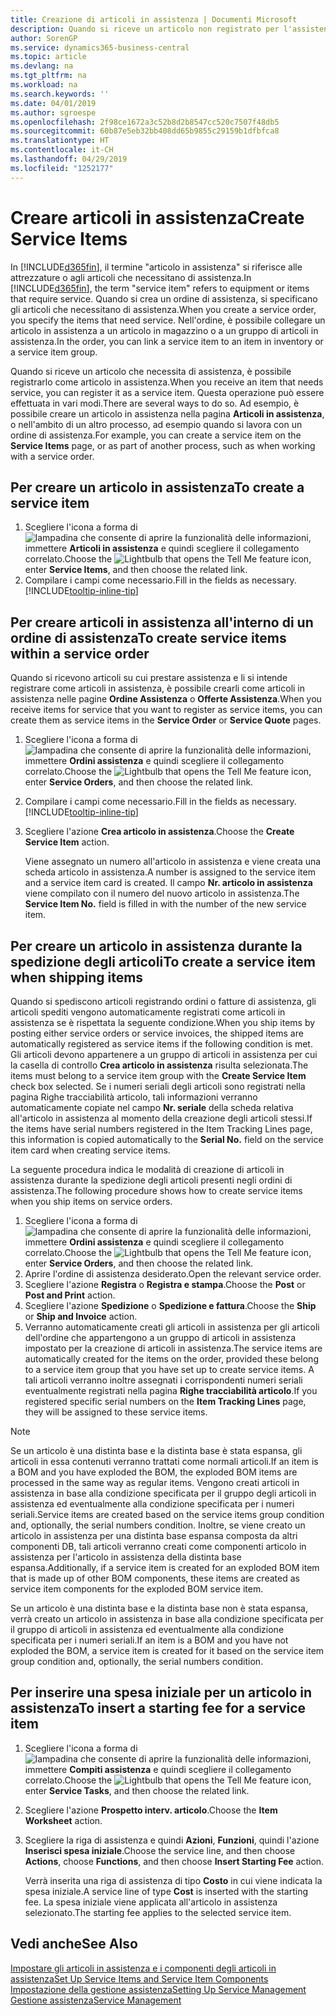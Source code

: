 ```yaml
---
title: Creazione di articoli in assistenza | Documenti Microsoft
description: Quando si riceve un articolo non registrato per l'assistenza è possibile registrarlo come articolo in assistenza.
author: SorenGP
ms.service: dynamics365-business-central
ms.topic: article
ms.devlang: na
ms.tgt_pltfrm: na
ms.workload: na
ms.search.keywords: ''
ms.date: 04/01/2019
ms.author: sgroespe
ms.openlocfilehash: 2f98ce1672a3c52b8d2b8547cc520c7507f48db5
ms.sourcegitcommit: 60b87e5eb32bb408dd65b9855c29159b1dfbfca8
ms.translationtype: HT
ms.contentlocale: it-CH
ms.lasthandoff: 04/29/2019
ms.locfileid: "1252177"
---
```

# <a name="create-service-items"></a><span data-ttu-id="c0982-103">Creare articoli in assistenza</span><span class="sxs-lookup"><span data-stu-id="c0982-103">Create Service Items</span></span>
<span data-ttu-id="c0982-104">In [!INCLUDE[d365fin](includes/d365fin_md.md)], il termine "articolo in assistenza" si riferisce alle attrezzature o agli articoli che necessitano di assistenza.</span><span class="sxs-lookup"><span data-stu-id="c0982-104">In [!INCLUDE[d365fin](includes/d365fin_md.md)], the term "service item" refers to equipment or items that require service.</span></span> <span data-ttu-id="c0982-105">Quando si crea un ordine di assistenza, si specificano gli articoli che necessitano di assistenza.</span><span class="sxs-lookup"><span data-stu-id="c0982-105">When you create a service order, you specify the items that need service.</span></span> <span data-ttu-id="c0982-106">Nell'ordine, è possibile collegare un articolo in assistenza a un articolo in magazzino o a un gruppo di articoli in assistenza.</span><span class="sxs-lookup"><span data-stu-id="c0982-106">In the order, you can link a service item to an item in inventory or a service item group.</span></span>    

<span data-ttu-id="c0982-107">Quando si riceve un articolo che necessita di assistenza, è possibile registrarlo come articolo in assistenza.</span><span class="sxs-lookup"><span data-stu-id="c0982-107">When you receive an item that needs service, you can register it as a service item.</span></span> <span data-ttu-id="c0982-108">Questa operazione può essere effettuata in vari modi.</span><span class="sxs-lookup"><span data-stu-id="c0982-108">There are several ways to do so.</span></span> <span data-ttu-id="c0982-109">Ad esempio, è possibile creare un articolo in assistenza nella pagina **Articoli in assistenza**, o nell'ambito di un altro processo, ad esempio quando si lavora con un ordine di assistenza.</span><span class="sxs-lookup"><span data-stu-id="c0982-109">For example, you can create a service item on the **Service Items** page, or as part of another process, such as when working with a service order.</span></span>   

## <a name="to-create-a-service-item"></a><span data-ttu-id="c0982-110">Per creare un articolo in assistenza</span><span class="sxs-lookup"><span data-stu-id="c0982-110">To create a service item</span></span>  
1. <span data-ttu-id="c0982-111">Scegliere l'icona a forma di ![lampadina che consente di aprire la funzionalità delle informazioni](media/ui-search/search_small.png "Informazioni sull'operazione che si desidera eseguire"), immettere **Articoli in assistenza** e quindi scegliere il collegamento correlato.</span><span class="sxs-lookup"><span data-stu-id="c0982-111">Choose the ![Lightbulb that opens the Tell Me feature](media/ui-search/search_small.png "Tell me what you want to do") icon, enter **Service Items**, and then choose the related link.</span></span>
2. <span data-ttu-id="c0982-112">Compilare i campi come necessario.</span><span class="sxs-lookup"><span data-stu-id="c0982-112">Fill in the fields as necessary.</span></span> [!INCLUDE[tooltip-inline-tip](includes/tooltip-inline-tip_md.md)]  

## <a name="to-create-service-items-within-a-service-order"></a><span data-ttu-id="c0982-113">Per creare articoli in assistenza all'interno di un ordine di assistenza</span><span class="sxs-lookup"><span data-stu-id="c0982-113">To create service items within a service order</span></span>  
<span data-ttu-id="c0982-114">Quando si ricevono articoli su cui prestare assistenza e li si intende registrare come articoli in assistenza, è possibile crearli come articoli in assistenza nelle pagine **Ordine Assistenza** o **Offerte Assistenza**.</span><span class="sxs-lookup"><span data-stu-id="c0982-114">When you receive items for service that you want to register as service items, you can create them as service items in the **Service Order** or **Service Quote** pages.</span></span>  

1. <span data-ttu-id="c0982-115">Scegliere l'icona a forma di ![lampadina che consente di aprire la funzionalità delle informazioni](media/ui-search/search_small.png "Informazioni sull'operazione che si desidera eseguire"), immettere **Ordini assistenza** e quindi scegliere il collegamento correlato.</span><span class="sxs-lookup"><span data-stu-id="c0982-115">Choose the ![Lightbulb that opens the Tell Me feature](media/ui-search/search_small.png "Tell me what you want to do") icon, enter **Service Orders**, and then choose the related link.</span></span>  
2. <span data-ttu-id="c0982-116">Compilare i campi come necessario.</span><span class="sxs-lookup"><span data-stu-id="c0982-116">Fill in the fields as necessary.</span></span> [!INCLUDE[tooltip-inline-tip](includes/tooltip-inline-tip_md.md)]  
3. <span data-ttu-id="c0982-117">Scegliere l'azione **Crea articolo in assistenza**.</span><span class="sxs-lookup"><span data-stu-id="c0982-117">Choose the **Create Service Item** action.</span></span>  

    <span data-ttu-id="c0982-118">Viene assegnato un numero all'articolo in assistenza e viene creata una scheda articolo in assistenza.</span><span class="sxs-lookup"><span data-stu-id="c0982-118">A number is assigned to the service item and a service item card is created.</span></span> <span data-ttu-id="c0982-119">Il campo **Nr. articolo in assistenza** viene compilato con il numero del nuovo articolo in assistenza.</span><span class="sxs-lookup"><span data-stu-id="c0982-119">The **Service Item No.** field is filled in with the number of the new service item.</span></span>

## <a name="to-create-a-service-item-when-shipping-items"></a><span data-ttu-id="c0982-120">Per creare un articolo in assistenza durante la spedizione degli articoli</span><span class="sxs-lookup"><span data-stu-id="c0982-120">To create a service item when shipping items</span></span>  
<span data-ttu-id="c0982-121">Quando si spediscono articoli registrando ordini o fatture di assistenza, gli articoli spediti vengono automaticamente registrati come articoli in assistenza se è rispettata la seguente condizione.</span><span class="sxs-lookup"><span data-stu-id="c0982-121">When you ship items by posting either service orders or service invoices, the shipped items are automatically registered as service items if the following condition is met.</span></span> <span data-ttu-id="c0982-122">Gli articoli devono appartenere a un gruppo di articoli in assistenza per cui la casella di controllo **Crea articolo in assistenza** risulta selezionata.</span><span class="sxs-lookup"><span data-stu-id="c0982-122">The items must belong to a service item group with the **Create Service Item** check box selected.</span></span> <span data-ttu-id="c0982-123">Se i numeri seriali degli articoli sono registrati nella pagina Righe tracciabilità articolo, tali informazioni verranno automaticamente copiate nel campo **Nr. seriale** della scheda relativa all'articolo in assistenza al momento della creazione degli articoli stessi.</span><span class="sxs-lookup"><span data-stu-id="c0982-123">If the items have serial numbers registered in the Item Tracking Lines page, this information is copied automatically to the **Serial No.** field on the service item card when creating service items.</span></span>  

<span data-ttu-id="c0982-124">La seguente procedura indica le modalità di creazione di articoli in assistenza durante la spedizione degli articoli presenti negli ordini di assistenza.</span><span class="sxs-lookup"><span data-stu-id="c0982-124">The following procedure shows how to create service items when you ship items on service orders.</span></span>  

1. <span data-ttu-id="c0982-125">Scegliere l'icona a forma di ![lampadina che consente di aprire la funzionalità delle informazioni](media/ui-search/search_small.png "Informazioni sull'operazione che si desidera eseguire"), immettere **Ordini assistenza** e quindi scegliere il collegamento correlato.</span><span class="sxs-lookup"><span data-stu-id="c0982-125">Choose the ![Lightbulb that opens the Tell Me feature](media/ui-search/search_small.png "Tell me what you want to do") icon, enter **Service Orders**, and then choose the related link.</span></span>  
2. <span data-ttu-id="c0982-126">Aprire l'ordine di assistenza desiderato.</span><span class="sxs-lookup"><span data-stu-id="c0982-126">Open the relevant service order.</span></span>  
3. <span data-ttu-id="c0982-127">Scegliere l'azione **Registra** o **Registra e stampa**.</span><span class="sxs-lookup"><span data-stu-id="c0982-127">Choose the **Post** or **Post and Print** action.</span></span>  
4. <span data-ttu-id="c0982-128">Scegliere l'azione **Spedizione** o **Spedizione e fattura**.</span><span class="sxs-lookup"><span data-stu-id="c0982-128">Choose the **Ship** or **Ship and Invoice** action.</span></span>  
5. <span data-ttu-id="c0982-129">Verranno automaticamente creati gli articoli in assistenza per gli articoli dell'ordine che appartengono a un gruppo di articoli in assistenza impostato per la creazione di articoli in assistenza.</span><span class="sxs-lookup"><span data-stu-id="c0982-129">The service items are automatically created for the items on the order, provided these belong to a service item group that you have set up to create service items.</span></span> <span data-ttu-id="c0982-130">A tali articoli verranno inoltre assegnati i corrispondenti numeri seriali eventualmente registrati nella pagina **Righe tracciabilità articolo**.</span><span class="sxs-lookup"><span data-stu-id="c0982-130">If you registered specific serial numbers on the **Item Tracking Lines** page, they will be assigned to these service items.</span></span>  

> [!NOTE]  
>  <span data-ttu-id="c0982-131">Se un articolo è una distinta base e la distinta base è stata espansa, gli articoli in essa contenuti verranno trattati come normali articoli.</span><span class="sxs-lookup"><span data-stu-id="c0982-131">If an item is a BOM and you have exploded the BOM, the exploded BOM items are processed in the same way as regular items.</span></span> <span data-ttu-id="c0982-132">Vengono creati articoli in assistenza in base alla condizione specificata per il gruppo degli articoli in assistenza ed eventualmente alla condizione specificata per i numeri seriali.</span><span class="sxs-lookup"><span data-stu-id="c0982-132">Service items are created based on the service items group condition and, optionally, the serial numbers condition.</span></span> <span data-ttu-id="c0982-133">Inoltre, se viene creato un articolo in assistenza per una distinta base espansa composta da altri componenti DB, tali articoli verranno creati come componenti articolo in assistenza per l'articolo in assistenza della distinta base espansa.</span><span class="sxs-lookup"><span data-stu-id="c0982-133">Additionally, if a service item is created for an exploded BOM item that is made up of other BOM components, these items are created as service item components for the exploded BOM service item.</span></span>  
>   
>  <span data-ttu-id="c0982-134">Se un articolo è una distinta base e la distinta base non è stata espansa, verrà creato un articolo in assistenza in base alla condizione specificata per il gruppo di articoli in assistenza ed eventualmente alla condizione specificata per i numeri seriali.</span><span class="sxs-lookup"><span data-stu-id="c0982-134">If an item is a BOM and you have not exploded the BOM, a service item is created for it based on the service item group condition and, optionally, the serial numbers condition.</span></span>  

## <a name="to-insert-a-starting-fee-for-a-service-item"></a><span data-ttu-id="c0982-135">Per inserire una spesa iniziale per un articolo in assistenza</span><span class="sxs-lookup"><span data-stu-id="c0982-135">To insert a starting fee for a service item</span></span>
1. <span data-ttu-id="c0982-136">Scegliere l'icona a forma di ![lampadina che consente di aprire la funzionalità delle informazioni](media/ui-search/search_small.png "Informazioni sull'operazione che si desidera eseguire"), immettere **Compiti assistenza** e quindi scegliere il collegamento correlato.</span><span class="sxs-lookup"><span data-stu-id="c0982-136">Choose the ![Lightbulb that opens the Tell Me feature](media/ui-search/search_small.png "Tell me what you want to do") icon, enter **Service Tasks**, and then choose the related link.</span></span>
2. <span data-ttu-id="c0982-137">Scegliere l'azione **Prospetto interv. articolo**.</span><span class="sxs-lookup"><span data-stu-id="c0982-137">Choose the **Item Worksheet** action.</span></span>
3. <span data-ttu-id="c0982-138">Scegliere la riga di assistenza e quindi **Azioni**, **Funzioni**, quindi l'azione **Inserisci spesa iniziale**.</span><span class="sxs-lookup"><span data-stu-id="c0982-138">Choose the service line, and then choose **Actions**, choose **Functions**, and then choose **Insert Starting Fee** action.</span></span>  

    <span data-ttu-id="c0982-139">Verrà inserita una riga di assistenza di tipo **Costo** in cui viene indicata la spesa iniziale.</span><span class="sxs-lookup"><span data-stu-id="c0982-139">A service line of type **Cost** is inserted with the starting fee.</span></span> <span data-ttu-id="c0982-140">La spesa iniziale viene applicata all'articolo in assistenza selezionato.</span><span class="sxs-lookup"><span data-stu-id="c0982-140">The starting fee applies to the selected service item.</span></span>

## <a name="see-also"></a><span data-ttu-id="c0982-141">Vedi anche</span><span class="sxs-lookup"><span data-stu-id="c0982-141">See Also</span></span>  
[<span data-ttu-id="c0982-142">Impostare gli articoli in assistenza e i componenti degli articoli in assistenza</span><span class="sxs-lookup"><span data-stu-id="c0982-142">Set Up Service Items and Service Item Components</span></span>](service-how-setup-service-items.md)  
[<span data-ttu-id="c0982-143">Impostazione della gestione assistenza</span><span class="sxs-lookup"><span data-stu-id="c0982-143">Setting Up Service Management</span></span>](service-setup-service.md)  
[<span data-ttu-id="c0982-144">Gestione assistenza</span><span class="sxs-lookup"><span data-stu-id="c0982-144">Service Management</span></span>](service-service.md)  
